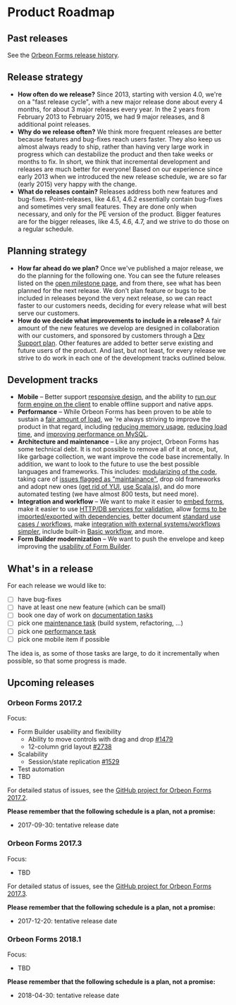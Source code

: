 # Product Roadmap

<!-- toc -->

## Past releases

See the [Orbeon Forms release history](release-history.md).

## Release strategy

- __How often do we release?__ Since 2013, starting with version 4.0, we're on a "fast release cycle", with a new major release done about every 4 months, for about 3 major releases every year. In the 2 years from February 2013 to February 2015, we had 9 major releases, and 8 additional point releases.
- __Why do we release often?__ We think more frequent releases are better because features and bug-fixes reach users faster. They also keep us almost always ready to ship, rather than having very large work in progress which can destabilize the product and then take weeks or months to fix. In short, we think that incremental development and releases are much better for everyone! Based on our experience since early 2013 when we introduced the new release schedule, we are so far (early 2015) very happy with the change.
- __What do releases contain?__ Releases address both new features and bug-fixes. Point-releases, like 4.6.1, 4.6.2 essentially contain bug-fixes and sometimes very small features. They are done only when necessary, and only for the PE version of the product. Bigger features are for the bigger releases, like 4.5, 4.6, 4.7, and we strive to do those on a regular schedule.

## Planning strategy

- __How far ahead do we plan?__ Once we've published a major release, we do the planning for the following one. You can see the future releases listed on the [open milestone page](https://github.com/orbeon/orbeon-forms/milestones), and from there, see what has been planned for the next release. We don't plan feature or bugs to be included in releases beyond the very next release, so we can react faster to our customers needs, deciding for every release what will best serve our customers.
- __How do we decide what improvements to include in a release?__ A fair amount of the new features we develop are designed in collaboration with our customers, and sponsored by customers through a [Dev Support plan](http://www.orbeon.com/services). Other features are added to better serve existing and future users of the product. And last, but not least, for every release we strive to do work in each one of the development tracks outlined below.

## Development tracks

- __Mobile__ – Better support [responsive design](https://github.com/orbeon/orbeon-forms/issues/1181), and the ability to [run our form engine on the client](https://github.com/orbeon/orbeon-forms/issues/1221) to enable offline support and native apps.
- __Performance__ – While Orbeon Forms has been proven to be able to sustain a [fair amount of load](faq/form-builder-runner.md#how-much-load-can-orbeon-forms-handle), we 're always striving to improve the product in that regard, including [reducing memory usage](https://github.com/orbeon/orbeon-forms/issues/1606), [reducing load time](https://github.com/orbeon/orbeon-forms/issues/1239), and [improving performance on MySQL](https://github.com/orbeon/orbeon-forms/issues/649).
- __Architecture and maintenance__ – Like any project, Orbeon Forms has some technical debt. It is not possible to remove all of it at once, but, like garbage collection, we want improve the code base incrementally. In addition, we want to look to the future to use the best possible languages and frameworks. This includes: [modularizing of the code](https://github.com/orbeon/orbeon-forms/issues/1585), taking care of [issues flagged as "maintainance"](https://github.com/orbeon/orbeon-forms/issues?q=is%3Aopen+is%3Aissue+label%3AMaintenance), drop old frameworks and adopt new ones ([get rid of YUI](https://github.com/orbeon/orbeon-forms/issues/1599), [use Scala.js](https://github.com/orbeon/orbeon-forms/issues/1600)), and do more automated testing (we have almost 800 tests, but need more).
- __Integration and workflow__ – We want to make it easier to [embed forms](https://github.com/orbeon/orbeon-forms/issues/1235), make it easier to use [HTTP/DB services for validation](https://github.com/orbeon/orbeon-forms/issues/1304), allow [forms to be imported/exported with dependencies](https://github.com/orbeon/orbeon-forms/issues/779), better document [standard use cases / workflows](https://github.com/orbeon/orbeon-forms/issues/228), make [integration with external systems/workflows simpler](http://wiki.orbeon.com/forms/projects/form-runner-builder/form-runner-data-envelope), include built-in [Basic workflow](https://github.com/orbeon/orbeon-forms/issues/2256), and more.
- __Form Builder modernization__ – We want to push the envelope and keep improving the [usability of Form Builder](https://github.com/orbeon/orbeon-forms/issues/1675).

## What's in a release

For each release we would like to:

- [ ] have bug-fixes
- [ ] have at least one new feature (which can be small)
- [ ] book one day of work on [documentation tasks](https://github.com/orbeon/orbeon-forms/issues?direction=desc&labels=Doc&milestone=&page=1&sort=updated&state=open)
- [ ] pick one [maintenance task](https://github.com/orbeon/orbeon-forms/issues?direction=desc&labels=Refactoring&milestone=&page=1&sort=updated&state=open) (build system, refactoring, …)
- [ ] pick one [performance task](https://github.com/orbeon/orbeon-forms/issues?direction=desc&labels=Performance&milestone=&page=1&sort=updated&state=open)
- [ ] pick one mobile item if possible

The idea is, as some of those tasks are large, to do it incrementally when possible, so that some progress is made.

## Upcoming releases

### Orbeon Forms 2017.2

Focus:

- Form Builder usability and flexibility
    - Ability to move controls with drag and drop [#1479](https://github.com/orbeon/orbeon-forms/issues/1479)
    - 12-column grid layout [#2738](https://github.com/orbeon/orbeon-forms/issues/2738)
- Scalability
    - Session/state replication [#1529](https://github.com/orbeon/orbeon-forms/issues/1529)
- Test automation
- TBD

For detailed status of issues, see the [GitHub project for Orbeon Forms 2017.2](https://github.com/orbeon/orbeon-forms/projects/2).

__Please remember that the following schedule is a plan, not a promise:__

- 2017-09-30: tentative release date

### Orbeon Forms 2017.3

Focus:

- TBD

For detailed status of issues, see the [GitHub project for Orbeon Forms 2017.3](https://github.com/orbeon/orbeon-forms/projects/3).

__Please remember that the following schedule is a plan, not a promise:__

- 2017-12-20: tentative release date


### Orbeon Forms 2018.1

Focus:

- TBD

__Please remember that the following schedule is a plan, not a promise:__

- 2018-04-30: tentative release date
